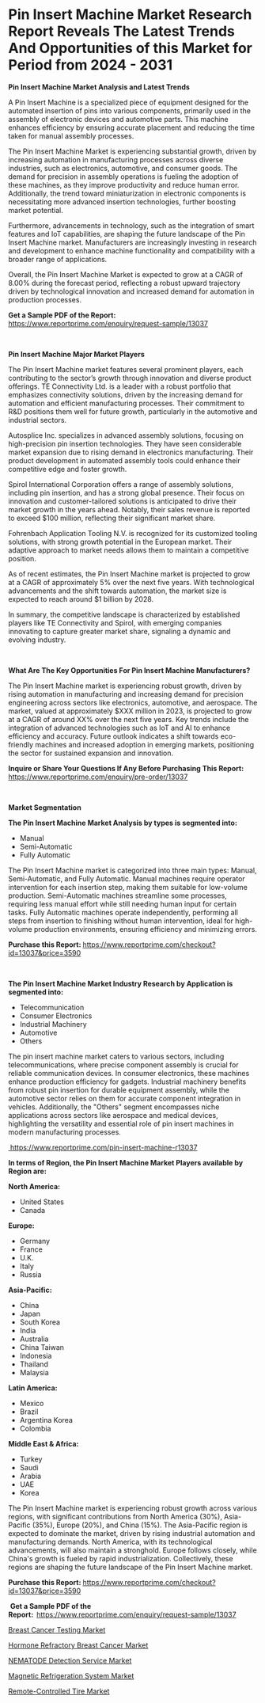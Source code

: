 <p><h1>Pin Insert Machine Market Research Report Reveals The Latest Trends And Opportunities of this Market for Period from 2024 - 2031</h1></p><p><strong>Pin Insert Machine Market Analysis and Latest Trends</strong></p>
<p><p>A Pin Insert Machine is a specialized piece of equipment designed for the automated insertion of pins into various components, primarily used in the assembly of electronic devices and automotive parts. This machine enhances efficiency by ensuring accurate placement and reducing the time taken for manual assembly processes. </p><p>The Pin Insert Machine Market is experiencing substantial growth, driven by increasing automation in manufacturing processes across diverse industries, such as electronics, automotive, and consumer goods. The demand for precision in assembly operations is fueling the adoption of these machines, as they improve productivity and reduce human error. Additionally, the trend toward miniaturization in electronic components is necessitating more advanced insertion technologies, further boosting market potential.</p><p>Furthermore, advancements in technology, such as the integration of smart features and IoT capabilities, are shaping the future landscape of the Pin Insert Machine market. Manufacturers are increasingly investing in research and development to enhance machine functionality and compatibility with a broader range of applications. </p><p>Overall, the Pin Insert Machine Market is expected to grow at a CAGR of 8.00% during the forecast period, reflecting a robust upward trajectory driven by technological innovation and increased demand for automation in production processes.</p></p>
<p><strong>Get a Sample PDF of the Report:&nbsp;</strong> <a href="https://www.reportprime.com/enquiry/request-sample/13037">https://www.reportprime.com/enquiry/request-sample/13037</a></p>
<p>&nbsp;</p>
<p><strong>Pin Insert Machine Major Market Players</strong></p>
<p><p>The Pin Insert Machine market features several prominent players, each contributing to the sector’s growth through innovation and diverse product offerings. TE Connectivity Ltd. is a leader with a robust portfolio that emphasizes connectivity solutions, driven by the increasing demand for automation and efficient manufacturing processes. Their commitment to R&D positions them well for future growth, particularly in the automotive and industrial sectors.</p><p>Autosplice Inc. specializes in advanced assembly solutions, focusing on high-precision pin insertion technologies. They have seen considerable market expansion due to rising demand in electronics manufacturing. Their product development in automated assembly tools could enhance their competitive edge and foster growth.</p><p>Spirol International Corporation offers a range of assembly solutions, including pin insertion, and has a strong global presence. Their focus on innovation and customer-tailored solutions is anticipated to drive their market growth in the years ahead. Notably, their sales revenue is reported to exceed $100 million, reflecting their significant market share.</p><p>Fohrenbach Application Tooling N.V. is recognized for its customized tooling solutions, with strong growth potential in the European market. Their adaptive approach to market needs allows them to maintain a competitive position.</p><p>As of recent estimates, the Pin Insert Machine market is projected to grow at a CAGR of approximately 5% over the next five years. With technological advancements and the shift towards automation, the market size is expected to reach around $1 billion by 2028. </p><p>In summary, the competitive landscape is characterized by established players like TE Connectivity and Spirol, with emerging companies innovating to capture greater market share, signaling a dynamic and evolving industry.</p></p>
<p>&nbsp;</p>
<p><strong>What Are The Key Opportunities For Pin Insert Machine Manufacturers?</strong></p>
<p><p>The Pin Insert Machine market is experiencing robust growth, driven by rising automation in manufacturing and increasing demand for precision engineering across sectors like electronics, automotive, and aerospace. The market, valued at approximately $XXX million in 2023, is projected to grow at a CAGR of around XX% over the next five years. Key trends include the integration of advanced technologies such as IoT and AI to enhance efficiency and accuracy. Future outlook indicates a shift towards eco-friendly machines and increased adoption in emerging markets, positioning the sector for sustained expansion and innovation.</p></p>
<p><strong>Inquire or Share Your Questions If Any Before Purchasing This Report:</strong> <a href="https://www.reportprime.com/enquiry/pre-order/13037">https://www.reportprime.com/enquiry/pre-order/13037</a></p>
<p>&nbsp;</p>
<p><strong>Market Segmentation</strong></p>
<p><strong>The Pin Insert Machine Market Analysis by types is segmented into:</strong></p>
<p><ul><li>Manual</li><li>Semi-Automatic</li><li>Fully Automatic</li></ul></p>
<p><p>The Pin Insert Machine market is categorized into three main types: Manual, Semi-Automatic, and Fully Automatic. Manual machines require operator intervention for each insertion step, making them suitable for low-volume production. Semi-Automatic machines streamline some processes, requiring less manual effort while still needing human input for certain tasks. Fully Automatic machines operate independently, performing all steps from insertion to finishing without human intervention, ideal for high-volume production environments, ensuring efficiency and minimizing errors.</p></p>
<p><strong>Purchase this Report:&nbsp;</strong><a href="https://www.reportprime.com/checkout?id=13037&price=3590">https://www.reportprime.com/checkout?id=13037&price=3590</a></p>
<p>&nbsp;</p>
<p><strong>The Pin Insert Machine Market Industry Research by Application is segmented into:</strong></p>
<p><ul><li>Telecommunication</li><li>Consumer Electronics</li><li>Industrial Machinery</li><li>Automotive</li><li>Others</li></ul></p>
<p><p>The pin insert machine market caters to various sectors, including telecommunications, where precise component assembly is crucial for reliable communication devices. In consumer electronics, these machines enhance production efficiency for gadgets. Industrial machinery benefits from robust pin insertion for durable equipment assembly, while the automotive sector relies on them for accurate component integration in vehicles. Additionally, the "Others" segment encompasses niche applications across sectors like aerospace and medical devices, highlighting the versatility and essential role of pin insert machines in modern manufacturing processes.</p></p>
<p><a href="https://www.reportprime.com/pin-insert-machine-r13037">&nbsp;https://www.reportprime.com/pin-insert-machine-r13037</a></p>
<p><strong>In terms of Region, the Pin Insert Machine Market Players available by Region are:</strong></p>
<p>
    <p> <strong> North America: </strong>
        <ul>
            <li>United States</li>
            <li>Canada</li>
        </ul>
        </p> 
    <p> <strong> Europe: </strong>
        <ul>
            <li>Germany</li>
            <li>France</li>
            <li>U.K.</li>
            <li>Italy</li>
            <li>Russia</li>
        </ul>
        </p> 
    <p> <strong> Asia-Pacific: </strong>
        <ul>
            <li>China</li>
            <li>Japan</li>
            <li>South Korea</li>
            <li>India</li>
            <li>Australia</li>
            <li>China Taiwan</li>
            <li>Indonesia</li>
            <li>Thailand</li>
            <li>Malaysia</li>
        </ul>
        </p> 
    <p> <strong> Latin America: </strong>
        <ul>
            <li>Mexico</li>
            <li>Brazil</li>
            <li>Argentina Korea</li>
            <li>Colombia</li>
        </ul>
        </p> 
    <p> <strong> Middle East & Africa: </strong>
        <ul>
            <li>Turkey</li>
            <li>Saudi</li>
            <li>Arabia</li>
            <li>UAE</li>
            <li>Korea</li>
        </ul>
    </p>
    </p>
<p><p>The Pin Insert Machine market is experiencing robust growth across various regions, with significant contributions from North America (30%), Asia-Pacific (35%), Europe (20%), and China (15%). The Asia-Pacific region is expected to dominate the market, driven by rising industrial automation and manufacturing demands. North America, with its technological advancements, will also maintain a stronghold. Europe follows closely, while China's growth is fueled by rapid industrialization. Collectively, these regions are shaping the future landscape of the Pin Insert Machine market.</p></p>
<p><strong>Purchase this Report: </strong><a href="https://www.reportprime.com/checkout?id=13037&price=3590">https://www.reportprime.com/checkout?id=13037&price=3590</a></p>
<p>&nbsp;<strong>Get a Sample PDF of the Report:&nbsp;&nbsp;</strong><a href="https://www.reportprime.com/enquiry/request-sample/13037">https://www.reportprime.com/enquiry/request-sample/13037</a></p>
<p><strong></strong></p>
<p><p><a href="https://medium.com/@jack.peake76867/breast-cancer-testing-market-global-market-insights-and-regional-analysis-2024-2031-00c5697a6cab">Breast Cancer Testing Market</a></p><p><a href="https://medium.com/@jack.peake76867/market-trends-in-the-global-hormone-refractory-breast-cancer-market-forecast-and-analysis-768d3db7b725">Hormone Refractory Breast Cancer Market</a></p><p><a href="https://issuu.com/reportprime-2/docs/nematode-detection-service-market-s_e0399f3ad6d74a">NEMATODE Detection Service Market</a></p><p><a href="https://github.com/AngelaWalsh696/Market-Research-Report-List-1/blob/main/magnetic-refrigeration-system-market.md">Magnetic Refrigeration System Market</a></p><p><a href="https://issuu.com/reportprime-2/docs/remote-controlled-tire-market-size-_3f5d78abd6aedc">Remote-Controlled Tire Market</a></p></p>